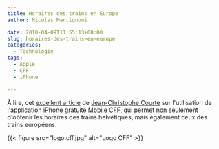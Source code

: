 ```yaml
---
title: Horaires des trains en Europe
author: Nicolas Martignoni

date: 2010-04-09T11:55:13+00:00
slug: horaires-des-trains-en-europe
categories:
  - Technologie
tags:
  - Apple
  - CFF
  - iPhone

---
```

À lire, cet [excellent article][2] de [Jean-Christophe Courte][3] sur l'utilisation de l'application [iPhone][4] gratuite [Mobile CFF][1], qui permet non seulement d'obtenir les horaires des trains helvétiques, mais également ceux des trains européens.

{{< figure src="logo.cff.jpg" alt="Logo CFF" >}}

 [1]: https://itunes.apple.com/app/sbb-mobile/id294855237?mt=8
 [2]: https://urbanbike.com/index.php/site/rseau-ferroviaire-suisse-cff-et-iphone/
 [3]: https://urbanbike.com/
 [4]: https://www.apple.com/iphone/

<!--more-->
